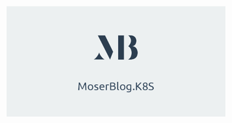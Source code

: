 <p align="center">
    <img src="https://raw.githubusercontent.com/MoserBlog/.github/main/images/github-titleimages/k8s-titleimage.png">
</p>